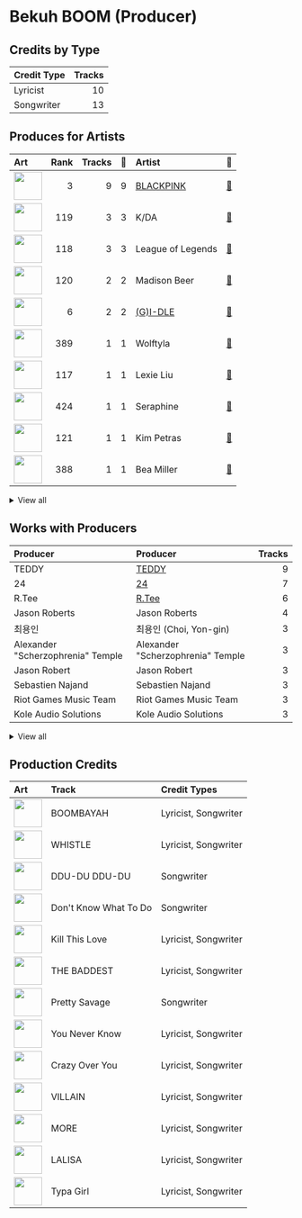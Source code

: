 # Bekuh BOOM (Producer)

## Credits by Type

| Credit Type | Tracks |
|:---|---:|
| Lyricist | 10 |
| Songwriter | 13 |

## Produces for Artists

| Art | Rank | Tracks | 💚 | Artist | 🔗 |
|:---|---:|---:|---:|:---|:---|
| <img src="https://i.scdn.co/image/ab6761610000e5ebc9690bc711d04b3d4fd4b87c" alt="" width="50" /> | 3 | 9 | 9 | [BLACKPINK](../../artists/blackpink/overview.md) | [🔗](https://open.spotify.com/artist/41MozSoPIsD1dJM0CLPjZF) |
| <img src="https://i.scdn.co/image/ab6761610000e5ebdc1dc943555dfa1ee2a107e5" alt="" width="50" /> | 119 | 3 | 3 | K/DA | [🔗](https://open.spotify.com/artist/4gOc8TsQed9eqnqJct2c5v) |
| <img src="https://i.scdn.co/image/ab6761610000e5ebe80d1ffb81aa6503ad41c574" alt="" width="50" /> | 118 | 3 | 3 | League of Legends | [🔗](https://open.spotify.com/artist/47mIJdHORyRerp4os813jD) |
| <img src="https://i.scdn.co/image/ab6761610000e5ebe0b37426761bbaa441615c5b" alt="" width="50" /> | 120 | 2 | 2 | Madison Beer | [🔗](https://open.spotify.com/artist/2kRfqPViCqYdSGhYSM9R0Q) |
| <img src="https://i.scdn.co/image/ab6761610000e5eb7fd16327c86d500f83be1d6a" alt="" width="50" /> | 6 | 2 | 2 | [(G)I-DLE](../../artists/(g)i-dle/overview.md) | [🔗](https://open.spotify.com/artist/2AfmfGFbe0A0WsTYm0SDTx) |
| <img src="https://i.scdn.co/image/ab6761610000e5ebf8e79df9925c0ec0894884bc" alt="" width="50" /> | 389 | 1 | 1 | Wolftyla | [🔗](https://open.spotify.com/artist/7qd6KGoABHifvXKeFNe2Yb) |
| <img src="https://i.scdn.co/image/ab6761610000e5eb9ec01c462c51ab9c67572abe" alt="" width="50" /> | 117 | 1 | 1 | Lexie Liu | [🔗](https://open.spotify.com/artist/6fs2or0cKLEM2xohWq8SoX) |
| <img src="https://i.scdn.co/image/ab6761610000e5ebba818688ae72d12215ee92f0" alt="" width="50" /> | 424 | 1 | 1 | Seraphine | [🔗](https://open.spotify.com/artist/4TqlcgMFDryY96KWcvrhTv) |
| <img src="https://i.scdn.co/image/ab6761610000e5eb05859a430915d19cd6e67bbb" alt="" width="50" /> | 121 | 1 | 1 | Kim Petras | [🔗](https://open.spotify.com/artist/3Xt3RrJMFv5SZkCfUE8C1J) |
| <img src="https://i.scdn.co/image/ab6761610000e5ebdaaf5f75751b6379c108993c" alt="" width="50" /> | 388 | 1 | 1 | Bea Miller | [🔗](https://open.spotify.com/artist/1o2NpYGqHiCq7FoiYdyd1x) |


<details>
<summary>View all</summary>

| Art | Rank | Tracks | 💚 | Artist | 🔗 |
|:---|---:|---:|---:|:---|:---|
| <img src="https://i.scdn.co/image/ab6761610000e5eb7f4e9ba25af27d91de878bca" alt="" width="50" /> | 424 | 1 | 1 | Jaira Burns | [🔗](https://open.spotify.com/artist/0tRFWXqKBBQcu5oFVOgVzX) |
| <img src="https://i.scdn.co/image/ab6761610000e5eb64defefe609189b5b3ddb0ad" alt="" width="50" /> | 281 | 1 | 0 | LISA | [🔗](https://open.spotify.com/artist/5L1lO4eRHmJ7a0Q6csE5cT) |

</details>


## Works with Producers

| Producer | Producer | Tracks |
|:---|:---|---:|
| TEDDY | [TEDDY](../teddy/overview.md) | 9 |
| 24 | [24](../24/overview.md) | 7 |
| R.Tee | [R.Tee](../r_tee/overview.md) | 6 |
| Jason Roberts | Jason Roberts | 4 |
| 최용인 | 최용인 (Choi, Yon-gin) | 3 |
| Alexander "Scherzophrenia" Temple | Alexander "Scherzophrenia" Temple | 3 |
| Jason Robert | Jason Robert | 3 |
| Sebastien Najand | Sebastien Najand | 3 |
| Riot Games Music Team | Riot Games Music Team | 3 |
| Kole Audio Solutions | Kole Audio Solutions | 3 |


<details>
<summary>View all</summary>

| Producer | Producer | Tracks |
|:---|:---|---:|
| LØREN | LØREN (LOREN) | 2 |
| Jason Walsh | Jason Walsh | 2 |
| Brendon Williams | Brendon Williams | 2 |
| FUTURE BOUNCE | FUTURE BOUNCE | 2 |
| Danny Chung | Danny Chung | 2 |
| Oscar Free | Oscar Free | 2 |
| YOUNGJU BANG | YOUNGJU BANG | 1 |
| Aaron Joseph Aguilar | Aaron Joseph Aguilar | 1 |
| Brian Lee | Brian Lee | 1 |
| Seraphine | Seraphine | 1 |
| Yasuo | Yasuo | 1 |
| YONGJU BANG | YONGJU BANG | 1 |
| Dominsuk | Dominsuk | 1 |
| Evelynn | Evelynn | 1 |
| Josh Gudwin | [Josh Gudwin](../josh_gudwin/overview.md) | 1 |
| Akali | Akali | 1 |
| Vince | Vince | 1 |
| K/DA | K/DA | 1 |

</details>


## Production Credits

| Art | Track | Credit Types |
|:---|:---|:---|
| <img src="https://i.scdn.co/image/ab67616d0000b273ff4ec21d7817138cabcc19bc" alt="" width="50" /> | BOOMBAYAH | Lyricist, Songwriter |
| <img src="https://i.scdn.co/image/ab67616d0000b273ff4ec21d7817138cabcc19bc" alt="" width="50" /> | WHISTLE | Lyricist, Songwriter |
| <img src="https://i.scdn.co/image/ab67616d0000b273bfd46639322b597331d9ecef" alt="" width="50" /> | DDU-DU DDU-DU | Songwriter |
| <img src="https://i.scdn.co/image/ab67616d0000b273e20e5c366b497518353497b0" alt="" width="50" /> | Don't Know What To Do | Songwriter |
| <img src="https://i.scdn.co/image/ab67616d0000b273e20e5c366b497518353497b0" alt="" width="50" /> | Kill This Love | Lyricist, Songwriter |
| <img src="https://i.scdn.co/image/ab67616d0000b2737158ec602fe6e8165cae6091" alt="" width="50" /> | THE BADDEST | Lyricist, Songwriter |
| <img src="https://i.scdn.co/image/ab67616d0000b2737dd8f95320e8ef08aa121dfe" alt="" width="50" /> | Pretty Savage | Songwriter |
| <img src="https://i.scdn.co/image/ab67616d0000b2737dd8f95320e8ef08aa121dfe" alt="" width="50" /> | You Never Know | Lyricist, Songwriter |
| <img src="https://i.scdn.co/image/ab67616d0000b2737dd8f95320e8ef08aa121dfe" alt="" width="50" /> | Crazy Over You | Lyricist, Songwriter |
| <img src="https://i.scdn.co/image/ab67616d0000b273f2bf9685109a09bdc176fb43" alt="" width="50" /> | VILLAIN | Lyricist, Songwriter |
| <img src="https://i.scdn.co/image/ab67616d0000b273f2bf9685109a09bdc176fb43" alt="" width="50" /> | MORE | Lyricist, Songwriter |
| <img src="https://i.scdn.co/image/ab67616d0000b273330f11fb125bb80b760f9e19" alt="" width="50" /> | LALISA | Lyricist, Songwriter |
| <img src="https://i.scdn.co/image/ab67616d0000b2734aeaaeeb0755f1d8a8b51738" alt="" width="50" /> | Typa Girl | Lyricist, Songwriter |